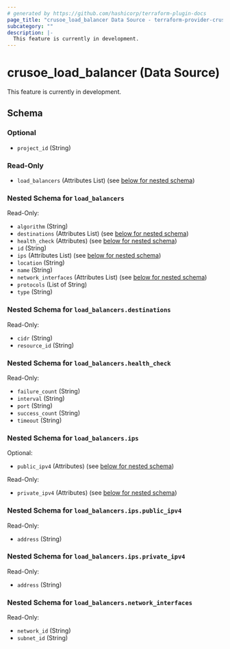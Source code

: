 ```yaml
---
# generated by https://github.com/hashicorp/terraform-plugin-docs
page_title: "crusoe_load_balancer Data Source - terraform-provider-crusoe"
subcategory: ""
description: |-
  This feature is currently in development.
---
```


# crusoe_load_balancer (Data Source)

This feature is currently in development.



<!-- schema generated by tfplugindocs -->
## Schema

### Optional

- `project_id` (String)

### Read-Only

- `load_balancers` (Attributes List) (see [below for nested schema](#nestedatt--load_balancers))

<a id="nestedatt--load_balancers"></a>
### Nested Schema for `load_balancers`

Read-Only:

- `algorithm` (String)
- `destinations` (Attributes List) (see [below for nested schema](#nestedatt--load_balancers--destinations))
- `health_check` (Attributes) (see [below for nested schema](#nestedatt--load_balancers--health_check))
- `id` (String)
- `ips` (Attributes List) (see [below for nested schema](#nestedatt--load_balancers--ips))
- `location` (String)
- `name` (String)
- `network_interfaces` (Attributes List) (see [below for nested schema](#nestedatt--load_balancers--network_interfaces))
- `protocols` (List of String)
- `type` (String)

<a id="nestedatt--load_balancers--destinations"></a>
### Nested Schema for `load_balancers.destinations`

Read-Only:

- `cidr` (String)
- `resource_id` (String)


<a id="nestedatt--load_balancers--health_check"></a>
### Nested Schema for `load_balancers.health_check`

Read-Only:

- `failure_count` (String)
- `interval` (String)
- `port` (String)
- `success_count` (String)
- `timeout` (String)


<a id="nestedatt--load_balancers--ips"></a>
### Nested Schema for `load_balancers.ips`

Optional:

- `public_ipv4` (Attributes) (see [below for nested schema](#nestedatt--load_balancers--ips--public_ipv4))

Read-Only:

- `private_ipv4` (Attributes) (see [below for nested schema](#nestedatt--load_balancers--ips--private_ipv4))

<a id="nestedatt--load_balancers--ips--public_ipv4"></a>
### Nested Schema for `load_balancers.ips.public_ipv4`

Read-Only:

- `address` (String)


<a id="nestedatt--load_balancers--ips--private_ipv4"></a>
### Nested Schema for `load_balancers.ips.private_ipv4`

Read-Only:

- `address` (String)



<a id="nestedatt--load_balancers--network_interfaces"></a>
### Nested Schema for `load_balancers.network_interfaces`

Read-Only:

- `network_id` (String)
- `subnet_id` (String)
